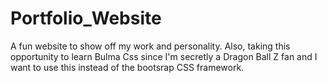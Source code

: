 # Portfolio_Website
A fun website to show off my work and personality. Also, taking this opportunity to learn Bulma Css since I'm secretly a Dragon Ball Z fan and I want to use this instead of the bootsrap CSS framework.

